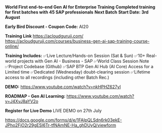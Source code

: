 **World First end-to-end Gen AI for Enterprise Training**
**Completed training for first batches with 45 SAP professionals**
**Next Batch**
**Start Date: 3rd August**

**Early Bird Discount - Coupon Code:**
AI20


**Training Link**
https://acloudguruji.com/
https://acloudguruji.com/courses/business-gen-ai-sap-training-course-online/


**Training Includes:**
✅Live Lecture/Hands-on Session (Sat & Sun)
✅10+ Real-world projects with Gen AI - Business - SAP
✅World Class Session Note
✅Project Codebase (Github)
✅SAP BTP Gen AI Hub (AI Core) Access for a Limited time
✅Dedicated (Wednesday) doubt-clearing session
✅Lifetime access to all recordings (including other Batch Rec.)


**DEMO:**
https://www.youtube.com/watch?v=nkHPHZ627yI


**ROADMAP - Gen AI Learning:**
https://www.youtube.com/watch?v=J4XvJ8aYV2o


**Register for Live Demo**
LIVE DEMO on 27th July

https://docs.google.com/forms/d/e/1FAIpQLSdn6rk03ekE-JPho2FjO2r29gESl6Tr-tfNAmNE-Ha_ghDUyQ/viewform 

